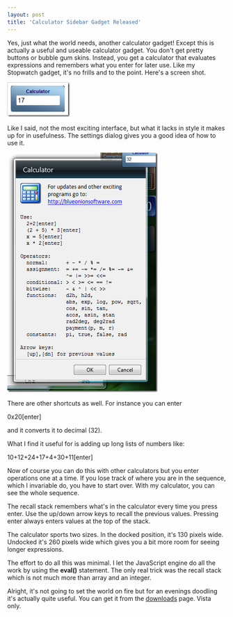 ```yaml
---
layout: post
title: 'Calculator Sidebar Gadget Released'
---
```

Yes, just what the world needs, another calculator gadget! Except this is actually a useful and useable calculator gadget. You don't get pretty buttons or bubble gum skins. Instead, you get a calculator that evaluates expressions and remembers what you enter for later use. Like my Stopwatch gadget, it's no frills and to the point. Here's a screen shot.

[![image](/cdn/images/blog/CalculatorSidebarGadgetReleased_10BE6/image_thumb.png)](/cdn/images/blog/CalculatorSidebarGadgetReleased_10BE6/image.png)

Like I said, not the most exciting interface, but what it lacks in style it makes up for in usefulness. The settings dialog gives you a good idea of how to use it.

[![image](/cdn/images/blog/CalculatorSidebarGadgetReleased_10BE6/image_thumb_3.png)](/cdn/images/blog/CalculatorSidebarGadgetReleased_10BE6/image_3.png)

There are other shortcuts as well. For instance you can enter

0x20[enter]

and it converts it to decimal (32).

What I find it useful for is adding up long lists of numbers like:

10+12+24+17+4+30+11[enter]

Now of course you can do this with other calculators but you enter operations one at a time. If you lose track of where you are in the sequence, which I invariable do, you have to start over. With my calculator, you can see the whole sequence.

The recall stack remembers what's in the calculator every time you press enter. Use the up/down arrow keys to recall the previous values. Pressing enter always enters values at the top of the stack.

The calculator sports two sizes. In the docked position, it's 130 pixels wide. Undocked it's 260 pixels wide which gives you a bit more room for seeing longer expressions.

The effort to do all this was minimal. I let the JavaScript engine do all the work by using the **eval()** statement. The only real trick was the recall stack which is not much more than array and an integer. 

Alright, it's not going to set the world on fire but for an evenings doodling it's actually quite useful. You can get it from the [downloads](/downloads) page. Vista only.
